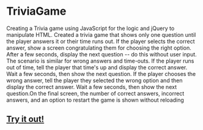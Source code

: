 # TriviaGame
Creating a Trivia game using JavaScript for the logic and jQuery to manipulate HTML. Created a trivia game that shows only one question until the player answers it or their time runs out. If the player selects the correct answer, show a screen congratulating them for choosing the right option. After a few seconds, display the next question -- do this without user input. The scenario is similar for wrong answers and time-outs. If the player runs out of time, tell the player that time's up and display the correct answer. Wait a few seconds, then show the next question.
If the player chooses the wrong answer, tell the player they selected the wrong option and then display the correct answer. Wait a few seconds, then show the next question.On the final screen, the number of correct answers, incorrect answers, and an option to restart the game is shown without reloading
## [Try it out!](https://parisapahlevan.github.io/TriviaGame)
